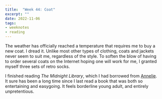 ```yaml
---
title:  "Week 44: Coat"
excerpt: ""
date: 2022-11-06
tags: 
- weeknotes
- reading
---
```

The weather has officially reached a temperature that requires me to buy a new coat. I dread it. Unlike most other types of clothing, coats and jackets never seem to suit me, regardless of the style. To soften the blow of having to order several coats on the Internet hoping one will work for me, I granted myself three sets of retro socks.  

I finished reading _The Midnight Library_, which I had borrowed from [Annelie](https://www.anneliewambeek.com/). It sure has been a long time since I last read a book that was both so entertaining and easygoing. It feels borderline young adult, and entirely unpretentious.